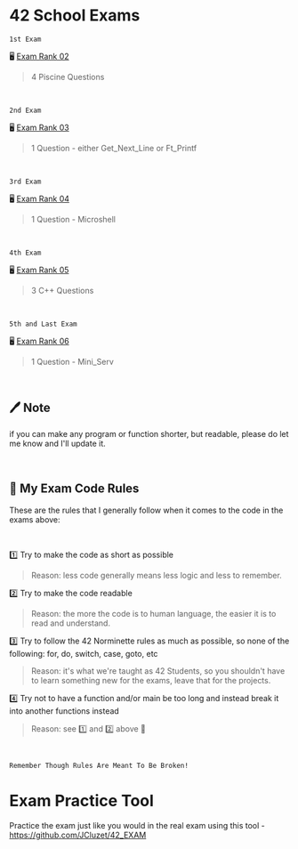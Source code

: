 # 42 School Exams

`
1st Exam
`

🖥️ [Exam Rank 02](https://github.com/pasqualerossi/42-School-Exam-Rank-02) 
> 4 Piscine Questions

<br>

`
2nd Exam
`

🖥️ [Exam Rank 03](https://github.com/pasqualerossi/42-School-Exam-Rank-03) 

> 1 Question - either Get_Next_Line or Ft_Printf

<br>

`
3rd Exam
`

🖥️ [Exam Rank 04](https://github.com/pasqualerossi/42-School-Exam-Rank-04) 

> 1 Question - Microshell

<br>

`
4th Exam
`

🖥️ [Exam Rank 05](https://github.com/pasqualerossi/42-School-Exam-Rank-05) 

> 3 C++ Questions

<br>

`
5th and Last Exam
`

🖥️ [Exam Rank 06](https://github.com/pasqualerossi/42-School-Exam-Rank-06) 

> 1 Question - Mini_Serv

<br>

## :pen: Note

if you can make any program or function shorter, but readable, please do let me know and I'll update it. 

<br>

## :book: My Exam Code Rules 

These are the rules that I generally follow when it comes to the code in the exams above:

<br>

:one: Try to make the code as short as possible
> Reason: less code generally means less logic and less to remember.

:two: Try to make the code readable
> Reason: the more the code is to human language, the easier it is to read and understand.

:three: Try to follow the 42 Norminette rules as much as possible, so none of the following: for, do, switch, case, goto, etc
> Reason: it's what we're taught as 42 Students, so you shouldn't have to learn something new for the exams, leave that for the projects.

:four: Try not to have a function and/or main be too long and instead break it into another functions instead
> Reason: see :one: and :two: above 🔼

<br>

`
Remember Though Rules Are Meant To Be Broken!
`
<br>

# Exam Practice Tool
Practice the exam just like you would in the real exam using this tool - https://github.com/JCluzet/42_EXAM
